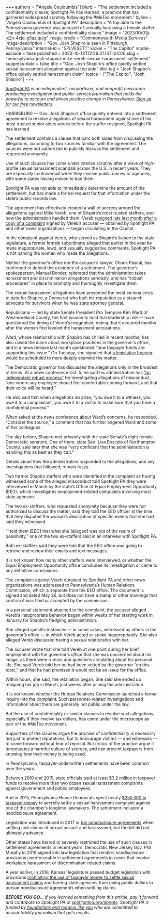 +++
authors = ["Angela Couloumbis"]
blurb = "The settlement included a confidentiality clause, Spotlight PA has learned, a practice that has garnered widespread scrutiny following the #MeToo movement."
byline = "Angela Couloumbis of Spotlight PA"
description = "A top aide to the Pennsylvania governor was accused of sexually harassing a female staffer. The settlement included a confidentiality clause."
image = "2023/10/01jj-jx2n-4xjq-g9az.jpeg"
image-credit = "Commonwealth Media Services"
image-description = "Gov. Josh Shapiro is seen in Pittsburgh, Pennsylvania."
internal-id = "SPLVESETT"
kicker = "The Capitol"
modal-exclude = false
published = 2023-10-13T12:59:01.147-04:00
slug = "pennsylvania-josh-shapiro-mike-vereb-sexual-harassment-settlement"
suppress-date = false
title = "Gov. Josh Shapiro’s office quietly settled sexual harassment allegation against top aide"
title-tag = "Josh Shapiro’s office quietly settled harassment claim"
topics = ["The Capitol", "Josh Shapiro"]
+++

<a href="https://www.spotlightpa.org/"><em>Spotlight PA</em></a><em> is an independent, nonpartisan, and nonprofit newsroom producing investigative and public-service journalism that holds the powerful to account and drives positive change in Pennsylvania. </em><a href="https://www.spotlightpa.org/newsletters"><em>Sign up for our free newsletters</em></a><em>.</em>

HARRISBURG — Gov. Josh Shapiro’s office quietly entered into a settlement agreement to resolve allegations of sexual harassment against one of his most trusted senior aides weeks before the staffer resigned, Spotlight PA has learned.

The settlement contains a clause that bars both sides from discussing the allegations, according to two sources familiar with the agreement. The sources were not authorized to publicly discuss the settlement and requested anonymity.

Use of such clauses has come under intense scrutiny after a wave of high-profile sexual harassment scandals across the U.S. in recent years. They are especially controversial when they involve public money or agencies, with some states having moved to ban them.

<script src="https://www.spotlightpa.org/embed.js" async></script><div data-spl-embed-version="1" data-spl-src="https://www.spotlightpa.org/embeds/newsletter/"></div>

Spotlight PA was not able to immediately determine the amount of the settlement, but has made a formal request for that information under the state’s public records law.

The agreement has effectively created a wall of secrecy around the allegations against Mike Vereb, one of Shapiro’s most trusted staffers, and how the administration handled them. Vereb <a href="https://www.spotlightpa.org/news/2023/09/pennsylvania-mike-vereb-sexual-harassment-allegation-josh-shapiro-administration/">resigned late last month after a copy of a complaint</a> signed by Vereb’s accuser — obtained by Spotlight PA and other news organizations — began circulating in the Capitol.

In the complaint against Vereb, who served as Shapiro’s liaison to the state legislature, a former female subordinate alleged that earlier in the year he made inappropriate, lewd, and sexually suggestive comments. Spotlight PA is not naming the woman who made the allegations.

Neither the governor’s office nor the accuser’s lawyer, Chuck Pascal, has confirmed or denied the existence of a settlement. The governor’s spokesperson, Manuel Bonder, reiterated that the administration takes harassment and discrimination allegations seriously, and has “robust procedures” in place to promptly and thoroughly investigate them.

The sexual harassment allegations have presented the most serious crisis to date for Shapiro, a Democrat who built his reputation as a staunch advocate for survivors when he was state attorney general.

Republicans — led by state Senate President Pro Tempore Kim Ward of Westmoreland County, the first woman to hold that leadership role — have questioned the timing of Vereb’s resignation, noting that it occurred months after the woman first leveled the harassment accusations.

Ward, whose relationship with Shapiro has chilled in recent months, has also raised the alarm about workplace practices in the governor’s office, and in a news release last month questioned “how taxpayer funds are supporting this issue.” On Tuesday, she signaled that <a href="https://www.post-gazette.com/news/politics-state/2023/10/10/josh-shapiro-mike-vereb-sexual-harassment-kim-ward-hearing/stories/202310100118">a legislative hearing</a> would be scheduled to more deeply examine the matter.

The Democratic governor has discussed the allegations only in the broadest of terms. At a news conference Oct. 5, he said his administration has <a href="https://www.penncapital-star.com/blog/gov-josh-shapiro-makes-first-public-comments-about-former-aide-accused-of-sexual-harassment/">“an independent robust process”</a> for investigating allegations of misconduct, “one where any employee should feel comfortable coming forward, and that their voice will be heard.”

He also said that when allegations do arise, “you owe it to a witness, you owe it to a complainant, you owe it to a victim to make sure that you have a confidential process.”

When asked at the news conference about Ward’s concerns, he responded, “Consider the source,” a comment that has further angered Ward and some of her colleagues.

The day before, Shapiro met privately with the state Senate’s eight female Democratic senators. One of them, state Sen. Lisa Boscola of Northampton County, said later that she was “very confident that the administration is handling this as best as they can.”

Details about how the administration responded to the allegations, and any investigations that followed, remain fuzzy.

Two former Shapiro staffers who were identified in the complaint as having witnessed some of the alleged misconduct told Spotlight PA they were interviewed in March by the state’s Office of Equal Employment Opportunity (EEO), which investigates employment-related complaints involving most state agencies.

The two ex-staffers, who requested anonymity because they were not authorized to discuss the matter, said they told the EEO officer at the time that they disputed the woman’s description of specific events that she had said they witnessed.

“I told them \[EEO\] that what she \[alleged\] was out of the realm of possibility,” one of the two ex-staffers said in an interview with Spotlight PA.

Both ex-staffers said they were told that the EEO office was going to retrieve and review their emails and text messages.

It is not known how many other staffers were interviewed, or whether the Equal Employment Opportunity office concluded its investigation or came to any definitive conclusions.

The complaint against Vereb obtained by Spotlight PA and other news organizations was addressed to Pennsylvania’s Human Relations Commission, which is separate from the EEO office. The document is signed and dated May 26, but does not have a stamp or other markings that confirm it was filed or accepted by the commission.

In a personal statement attached to the complaint, the accuser alleged Vereb’s inappropriate behavior began within weeks of her starting work in January for Shapiro’s fledgling administration.

She alleged specific instances — in some cases, witnessed by others in the governor’s office — in which Vereb acted or spoke inappropriately. She also alleged Vereb discussed having a sexual relationship with her.

The accuser wrote that she told Vereb at one point during her brief employment with the governor’s office that she was concerned about his image, as there were rumors and questions circulating about his personal life. She said Vereb told her he had been vetted by the governor “on this topic,” and that he had promised it would not be an issue for the office.

Within hours, she said, the retaliation began. She said she ended up resigning her job in March, just weeks after joining the administration.

It is not known whether the Human Relations Commission launched a formal inquiry into the complaint. Such personnel-related investigations and information about them are generally not public under the law.

But the use of confidentiality or similar clauses to resolve such allegations, especially if they involve tax dollars, has come under the microscope as part of the \#MeToo movement.

Supporters of the clauses argue the promise of confidentiality is necessary not just to protect reputations, but to encourage victims — and witnesses — to come forward without fear of reprisal. But critics of the practice argue it perpetuates a harmful culture of secrecy, and can prevent taxpayers from knowing how their money is being used.

In Pennsylvania, taxpayer-underwritten settlements have been common over the years.

Between 2010 and 2019, state officials <a href="https://www.inquirer.com/philly/news/breaking/sex-harassment-payments-pennsylvania-state-workers-millions-20180131.html">paid at least $3.2 million</a> in taxpayer funds to resolve more than two dozen sexual harassment complaints against government and public employees.

<script src="https://www.spotlightpa.org/embed.js" async></script><div data-spl-embed-version="1" data-spl-src="https://www.spotlightpa.org/embeds/donate/"></div>

And in 2015, Pennsylvania House Democrats spent nearly <a href="https://www.inquirer.com/philly/news/politics/state/pa-house-democrats-pay-248k-to-settle-sexual-harassment-complaint-against-40-year-lawmaker-20171219.html">$250,000 in taxpayer money</a> to secretly<strong> </strong>settle a sexual harassment complaint against one of the chamber’s longtime lawmakers. The settlement included a nondisclosure agreement.

Legislation was introduced in 2017 to <a href="https://www.pennlive.com/politics/2017/11/bill_would_say_no_more_to_non-.html">bar nondisclosure agreements</a> when settling civil claims of sexual assault and harassment, but the bill did not ultimately advance.

Other states have barred or severely restricted the use of such clauses in settlement agreements in recent years. Democratic New Jersey Gov. Phil Murphy in 2019 signed into law legislation that renders nondisclosure provisions unenforceable in settlement agreements in cases that involve workplace harassment or discrimination-related claims.

A year earlier, in 2018, Kansas’ legislature passed budget legislation with provisions <a href="https://apnews.com/bdf2d82493bc4df28459aa8917563454">prohibiting the use of taxpayer money to settle sexual harassment claims</a> and barring state agencies from using public dollars to pursue nondisclosure agreements when settling claims.

<strong><em>BEFORE YOU GO…</em></strong><em> If you learned something from this article, pay it forward and contribute to Spotlight PA at </em><a href="http://spotlightpa.org/donate"><em>spotlightpa.org/donate</em></a><em>. Spotlight PA is funded by</em><a href="https://www.spotlightpa.org/support"><em> foundations and readers like you</em></a><em> who are committed to accountability journalism that gets results.</em>

